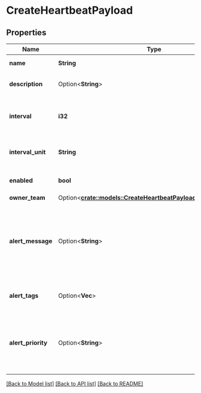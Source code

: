 # CreateHeartbeatPayload

## Properties

Name | Type | Description | Notes
------------ | ------------- | ------------- | -------------
**name** | **String** | Name of the heartbeat | 
**description** | Option<**String**> | An optional description of the heartbeat | [optional]
**interval** | **i32** | Specifies how often a heartbeat message should be expected | 
**interval_unit** | **String** | Interval specified as 'minutes', 'hours' or 'days' | 
**enabled** | **bool** | Enable/disable heartbeat monitoring | 
**owner_team** | Option<[**crate::models::CreateHeartbeatPayloadAllOfOwnerTeam**](CreateHeartbeatPayload_allOf_ownerTeam.md)> |  | [optional]
**alert_message** | Option<**String**> | Specifies the alert message for heartbeat expiration alert. If this is not provided, default alert message is 'HeartbeatName is expired' | [optional]
**alert_tags** | Option<**Vec<String>**> | Specifies the alert tags for heartbeat expiration alert | [optional]
**alert_priority** | Option<**String**> | Specifies the alert priority for heartbeat expiration alert. If this is not provided, default priority is P3 | [optional]

[[Back to Model list]](../README.md#documentation-for-models) [[Back to API list]](../README.md#documentation-for-api-endpoints) [[Back to README]](../README.md)


